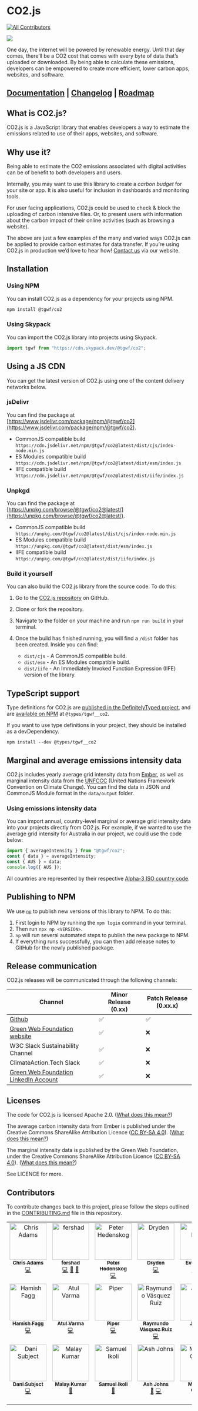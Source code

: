 # CO2.js

<!-- ALL-CONTRIBUTORS-BADGE:START - Do not remove or modify this section -->
[![All Contributors](https://img.shields.io/badge/all_contributors-20-orange.svg?style=flat-square)](#contributors-)
<!-- ALL-CONTRIBUTORS-BADGE:END -->

<img src="https://github.com/thegreenwebfoundation/co2.js/actions/workflows/unittests.yml/badge.svg" />

One day, the internet will be powered by renewable energy. Until that day comes, there’ll be a CO2 cost that comes with every byte of data that’s uploaded or downloaded. By being able to calculate these emissions, developers can be empowered to create more efficient, lower carbon apps, websites, and software.

## [Documentation](https://developers.thegreenwebfoundation.org/co2js/overview/) | [Changelog](/CHANGELOG.md) | [Roadmap](https://github.com/orgs/thegreenwebfoundation/projects/3/views/1)

## What is CO2.js?

CO2.js is a JavaScript library that enables developers a way to estimate the emissions related to use of their apps, websites, and software.

## Why use it?

Being able to estimate the CO2 emissions associated with digital activities can be of benefit to both developers and users.

Internally, you may want to use this library to create a _carbon budget_ for your site or app. It is also useful for inclusion in dashboards and monitoring tools.

For user facing applications, CO2.js could be used to check & block the uploading of carbon intensive files. Or, to present users with information about the carbon impact of their online activities (such as browsing a website).

The above are just a few examples of the many and varied ways CO2.js can be applied to provide carbon estimates for data transfer. If you’re using CO2.js in production we’d love to hear how! [Contact us](https://www.thegreenwebfoundation.org/support-form/) via our website.

## Installation

### Using NPM

You can install CO2.js as a dependency for your projects using NPM.

```bash
npm install @tgwf/co2
```

### Using Skypack

You can import the CO2.js library into projects using Skypack.

```js
import tgwf from "https://cdn.skypack.dev/@tgwf/co2";
```

## Using a JS CDN

You can get the latest version of CO2.js using one of the content delivery networks below.

### jsDelivr

You can find the package at [https://www.jsdelivr.com/package/npm/@tgwf/co2](https://www.jsdelivr.com/package/npm/@tgwf/co2).

- CommonJS compatible build `https://cdn.jsdelivr.net/npm/@tgwf/co2@latest/dist/cjs/index-node.min.js`
- ES Modules compatible build `https://cdn.jsdelivr.net/npm/@tgwf/co2@latest/dist/esm/index.js`
- IIFE compatible build `https://cdn.jsdelivr.net/npm/@tgwf/co2@latest/dist/iife/index.js`

### Unpkgd

You can find the package at [https://unpkg.com/browse/@tgwf/co2@latest/](https://unpkg.com/browse/@tgwf/co2@latest/).

- CommonJS compatible build `https://unpkg.com/@tgwf/co2@latest/dist/cjs/index-node.min.js`
- ES Modules compatible build `https://unpkg.com/@tgwf/co2@latest/dist/esm/index.js`
- IIFE compatible build `https://unpkg.com/@tgwf/co2@latest/dist/iife/index.js`

### Build it yourself

You can also build the CO2.js library from the source code. To do this:

1. Go to the [CO2.js repository](https://github.com/thegreenwebfoundation/co2.js) on GitHub.
1. Clone or fork the repository.
1. Navigate to the folder on your machine and run `npm run build` in your terminal.
1. Once the build has finished running, you will find a `/dist` folder has been created. Inside you can find:

   - `dist/cjs` - A CommonJS compatible build.
   - `dist/esm` - An ES Modules compatible build.
   - `dist/iife` - An Immediately Invoked Function Expression (IIFE) version of the library.

## TypeScript support

Type definitions for CO2.js are [published in the DefinitelyTyped project](https://github.com/DefinitelyTyped/DefinitelyTyped/tree/master/types/tgwf__co2), and are [available on NPM](https://www.npmjs.com/package/@types/tgwf__co2) at `@types/tgwf__co2`.

If you want to use type definitions in your project, they should be installed as a devDependency.

`npm install --dev @types/tgwf__co2`

## Marginal and average emissions intensity data

CO2.js includes yearly average grid intensity data from [Ember](https://ember-climate.org/data/data-explorer/), as well as marginal intensity data from the [UNFCCC](https://unfccc.int/) (United Nations Framework Convention on Climate Change). You can find the data in JSON and CommonJS Module format in the `data/output` folder.

### Using emissions intensity data

You can import annual, country-level marginal or average grid intensity data into your projects directly from CO2.js. For example, if we wanted to use the average grid intensity for Australia in our project, we could use the code below:

```js
import { averageIntensity } from "@tgwf/co2";
const { data } = averageIntensity;
const { AUS } = data;
console.log({ AUS });
```

All countries are represented by their respective [Alpha-3 ISO country code](https://www.iso.org/obp/ui/#search).

## Publishing to NPM

We use [`np`](https://www.npmjs.com/package/np) to publish new versions of this library to NPM. To do this:

1. First login to NPM by running the `npm login` command in your terminal.
2. Then run `npx np <VERSION>`.
3. `np` will run several automated steps to publish the new package to NPM.
4. If everything runs successfully, you can then add release notes to GitHub for the newly published package.

## Release communication

CO2.js releases will be communicated through the following channels:

| Channel                                                                                         | Minor Release (0.xx) | Patch Release (0.xx.x) |
| ----------------------------------------------------------------------------------------------- | -------------------- | ---------------------- |
| [Github](https://github.com/thegreenwebfoundation/co2.js/releases)                              | ✅                   | ✅                     |
| [Green Web Foundation website](https://www.thegreenwebfoundation.org/co2-js/#releases)          | ✅                   | ❌                     |
| W3C Slack Sustainability Channel                                                                | ✅                   | ❌                     |
| ClimateAction.Tech Slack                                                                        | ✅                   | ❌                     |
| [Green Web Foundation LinkedIn Account](https://www.linkedin.com/company/green-web-foundation/) | ✅                   | ❌                     |

## Licenses

The code for CO2.js is licensed Apache 2.0. ([What does this mean?](<https://tldrlegal.com/license/apache-license-2.0-(apache-2.0)>))

The average carbon intensity data from Ember is published under the Creative Commons ShareAlike Attribution Licence ([CC BY-SA 4.0](https://creativecommons.org/licenses/by-sa/4.0/)). ([What does this mean?](https://www.tldrlegal.com/license/creative-commons-attribution-share-alike-cc-sa))

The marginal intensity data is published by the Green Web Foundation, under the Creative Commons ShareAlike Attribution Licence ([CC BY-SA 4.0](https://creativecommons.org/licenses/by-sa/4.0/)). ([What does this mean?](https://www.tldrlegal.com/license/creative-commons-attribution-share-alike-cc-sa))

See LICENCE for more.

## Contributors

To contribute changes back to this project, please follow the steps outlined in the [CONTRIBUTING.md](/CONTRIBUTING.md) file in this repository.

<!-- ALL-CONTRIBUTORS-LIST:START - Do not remove or modify this section -->
<!-- prettier-ignore-start -->
<!-- markdownlint-disable -->
<table>
  <tbody>
    <tr>
      <td align="center" valign="top" width="14.28%"><a href="https://github.com/mrchrisadams"><img src="https://avatars.githubusercontent.com/u/17906?v=4?s=100" width="100px;" alt="Chris Adams"/><br /><sub><b>Chris Adams</b></sub></a><br /><a href="https://github.com/thegreenwebfoundation/co2.js/commits?author=mrchrisadams" title="Code">💻</a></td>
      <td align="center" valign="top" width="14.28%"><a href="https://www.fershad.com/"><img src="https://avatars.githubusercontent.com/u/27988517?v=4?s=100" width="100px;" alt="fershad"/><br /><sub><b>fershad</b></sub></a><br /><a href="https://github.com/thegreenwebfoundation/co2.js/commits?author=fershad" title="Code">💻</a> <a href="https://github.com/thegreenwebfoundation/co2.js/commits?author=fershad" title="Documentation">📖</a> <a href="#maintenance-fershad" title="Maintenance">🚧</a></td>
      <td align="center" valign="top" width="14.28%"><a href="https://www.peterhedenskog.com/"><img src="https://avatars.githubusercontent.com/u/540757?v=4?s=100" width="100px;" alt="Peter Hedenskog"/><br /><sub><b>Peter Hedenskog</b></sub></a><br /><a href="https://github.com/thegreenwebfoundation/co2.js/commits?author=soulgalore" title="Code">💻</a></td>
      <td align="center" valign="top" width="14.28%"><a href="https://www.drydenwilliams.co.uk/"><img src="https://avatars.githubusercontent.com/u/4403089?v=4?s=100" width="100px;" alt="Dryden"/><br /><sub><b>Dryden</b></sub></a><br /><a href="https://github.com/thegreenwebfoundation/co2.js/commits?author=drydenwilliams" title="Code">💻</a></td>
      <td align="center" valign="top" width="14.28%"><a href="https://evanhahn.com/"><img src="https://avatars.githubusercontent.com/u/777712?v=4?s=100" width="100px;" alt="Evan Hahn"/><br /><sub><b>Evan Hahn</b></sub></a><br /><a href="https://github.com/thegreenwebfoundation/co2.js/commits?author=EvanHahn" title="Code">💻</a> <a href="https://github.com/thegreenwebfoundation/co2.js/commits?author=EvanHahn" title="Tests">⚠️</a></td>
      <td align="center" valign="top" width="14.28%"><a href="https://github.com/PrathumP"><img src="https://avatars.githubusercontent.com/u/115390367?v=4?s=100" width="100px;" alt="Prathum Pandey"/><br /><sub><b>Prathum Pandey</b></sub></a><br /><a href="https://github.com/thegreenwebfoundation/co2.js/issues?q=author%3APrathumP" title="Bug reports">🐛</a> <a href="https://github.com/thegreenwebfoundation/co2.js/commits?author=PrathumP" title="Code">💻</a></td>
      <td align="center" valign="top" width="14.28%"><a href="https://github.com/Fdawgs"><img src="https://avatars.githubusercontent.com/u/43814140?v=4?s=100" width="100px;" alt="Frazer Smith"/><br /><sub><b>Frazer Smith</b></sub></a><br /><a href="https://github.com/thegreenwebfoundation/co2.js/commits?author=Fdawgs" title="Code">💻</a> <a href="https://github.com/thegreenwebfoundation/co2.js/commits?author=Fdawgs" title="Tests">⚠️</a></td>
    </tr>
    <tr>
      <td align="center" valign="top" width="14.28%"><a href="https://github.com/hamishfagg"><img src="https://avatars.githubusercontent.com/u/895845?v=4?s=100" width="100px;" alt="Hamish Fagg"/><br /><sub><b>Hamish Fagg</b></sub></a><br /><a href="https://github.com/thegreenwebfoundation/co2.js/commits?author=hamishfagg" title="Code">💻</a></td>
      <td align="center" valign="top" width="14.28%"><a href="http://portfolio.toolness.org/"><img src="https://avatars.githubusercontent.com/u/124687?v=4?s=100" width="100px;" alt="Atul Varma"/><br /><sub><b>Atul Varma</b></sub></a><br /><a href="https://github.com/thegreenwebfoundation/co2.js/commits?author=toolness" title="Code">💻</a></td>
      <td align="center" valign="top" width="14.28%"><a href="https://www.intersectionalenvironmentalist.com/"><img src="https://avatars.githubusercontent.com/u/1530684?v=4?s=100" width="100px;" alt="Piper"/><br /><sub><b>Piper</b></sub></a><br /><a href="https://github.com/thegreenwebfoundation/co2.js/commits?author=piperchester" title="Code">💻</a></td>
      <td align="center" valign="top" width="14.28%"><a href="https://vasquezruiz.com/"><img src="https://avatars.githubusercontent.com/u/108420?v=4?s=100" width="100px;" alt="Raymundo Vásquez Ruiz"/><br /><sub><b>Raymundo Vásquez Ruiz</b></sub></a><br /><a href="https://github.com/thegreenwebfoundation/co2.js/commits?author=raymundovr" title="Code">💻</a></td>
      <td align="center" valign="top" width="14.28%"><a href="https://greengumption.co.uk/"><img src="https://avatars.githubusercontent.com/u/26165947?v=4?s=100" width="100px;" alt="JamieB"/><br /><sub><b>JamieB</b></sub></a><br /><a href="https://github.com/thegreenwebfoundation/co2.js/commits?author=JamieBeevor" title="Code">💻</a></td>
      <td align="center" valign="top" width="14.28%"><a href="https://github.com/p-gerard"><img src="https://avatars.githubusercontent.com/u/97036756?v=4?s=100" width="100px;" alt="p-gerard"/><br /><sub><b>p-gerard</b></sub></a><br /><a href="https://github.com/thegreenwebfoundation/co2.js/issues?q=author%3Ap-gerard" title="Bug reports">🐛</a> <a href="https://github.com/thegreenwebfoundation/co2.js/commits?author=p-gerard" title="Code">💻</a></td>
      <td align="center" valign="top" width="14.28%"><a href="https://github.com/sfishel18"><img src="https://avatars.githubusercontent.com/u/294695?v=4?s=100" width="100px;" alt="Simon Fishel"/><br /><sub><b>Simon Fishel</b></sub></a><br /><a href="https://github.com/thegreenwebfoundation/co2.js/commits?author=sfishel18" title="Code">💻</a></td>
    </tr>
    <tr>
      <td align="center" valign="top" width="14.28%"><a href="https://github.com/dsubject"><img src="https://avatars.githubusercontent.com/u/33845418?s=64&v=4?s=100" width="100px;" alt="Dani Subject"/><br /><sub><b>Dani Subject</b></sub></a><br /><a href="https://github.com/thegreenwebfoundation/co2.js/commits?author=dsubject" title="Code">💻</a></td>
      <td align="center" valign="top" width="14.28%"><a href="https://github.com/Malay-dev"><img src="https://avatars.githubusercontent.com/u/91375797?s=64&v=4?s=100" width="100px;" alt="Malay Kumar"/><br /><sub><b>Malay Kumar</b></sub></a><br /><a href="https://github.com/thegreenwebfoundation/co2.js/commits?author=Malay-dev" title="Documentation">📖</a></td>
      <td align="center" valign="top" width="14.28%"><a href="https://github.com/samuelIkoli"><img src="https://avatars.githubusercontent.com/u/98848723?v=4?s=100" width="100px;" alt="Samuel Ikoli"/><br /><sub><b>Samuel Ikoli</b></sub></a><br /><a href="https://github.com/thegreenwebfoundation/co2.js/commits?author=samuelIkoli" title="Documentation">📖</a></td>
      <td align="center" valign="top" width="14.28%"><a href="https://github.com/APJohns"><img src="https://avatars.githubusercontent.com/u/18357173?v=4?s=100" width="100px;" alt="Ash Johns"/><br /><sub><b>Ash Johns</b></sub></a><br /><a href="https://github.com/thegreenwebfoundation/co2.js/issues?q=author%3AAPJohns" title="Bug reports">🐛</a> <a href="https://github.com/thegreenwebfoundation/co2.js/commits?author=APJohns" title="Code">💻</a></td>
      <td align="center" valign="top" width="14.28%"><a href="https://github.com/mgriffin-scottlogic"><img src="https://avatars.githubusercontent.com/u/117279304?v=4?s=100" width="100px;" alt="Matthew Griffin"/><br /><sub><b>Matthew Griffin</b></sub></a><br /><a href="https://github.com/thegreenwebfoundation/co2.js/commits?author=mgriffin-scottlogic" title="Documentation">📖</a> <a href="https://github.com/thegreenwebfoundation/co2.js/commits?author=mgriffin-scottlogic" title="Code">💻</a></td>
      <td align="center" valign="top" width="14.28%"><a href="https://github.com/hanopcan"><img src="https://avatars.githubusercontent.com/u/11687898?v=4?s=100" width="100px;" alt="Hannah"/><br /><sub><b>Hannah</b></sub></a><br /><a href="https://github.com/thegreenwebfoundation/co2.js/commits?author=hanopcan" title="Documentation">📖</a></td>
    </tr>
  </tbody>
</table>

<!-- markdownlint-restore -->
<!-- prettier-ignore-end -->

<!-- ALL-CONTRIBUTORS-LIST:END -->
<!-- prettier-ignore-start -->
<!-- markdownlint-disable -->

<!-- markdownlint-restore -->
<!-- prettier-ignore-end -->

<!-- ALL-CONTRIBUTORS-LIST:END -->
